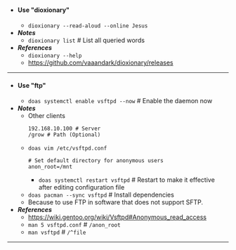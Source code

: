 - #### Use "dioxionary"
    - `dioxionary --read-aloud --online Jesus`
- ***Notes***
    - `dioxionary list` # List all queried words
- ***References***
    - `dioxionary --help`
    - https://github.com/vaaandark/dioxionary/releases
- ---
- #### Use "ftp"
    - `doas systemctl enable vsftpd --now` # Enable the daemon now
- ***Notes***
    - Other clients
      ```
      192.168.10.100 # Server
      /grow # Path (Optional)
      ```
    - `doas vim /etc/vsftpd.conf`
      ```
      # Set default directory for anonymous users
      anon_root=/mnt
      ```
        - `doas systemctl restart vsftpd` # Restart to make it effective after editing configuration file
    - `doas pacman --sync vsftpd` # Install dependencies
    - Because to use FTP in software that does not support SFTP.
- ***References***
    - https://wiki.gentoo.org/wiki/Vsftpd#Anonymous_read_access
    - `man 5 vsftpd.conf` # `/anon_root`
    - `man vsftpd` # `/^file`
- ---
